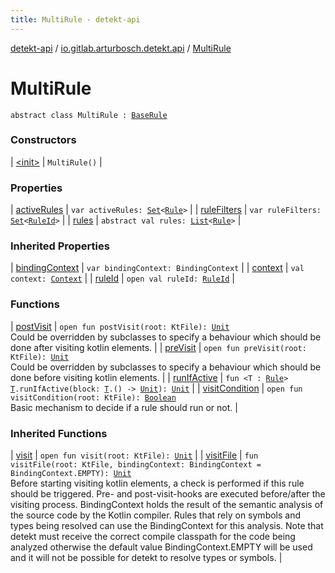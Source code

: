 ```yaml
---
title: MultiRule - detekt-api
---
```


[detekt-api](../../index.html) / [io.gitlab.arturbosch.detekt.api](../index.html) / [MultiRule](./index.html)

# MultiRule

`abstract class MultiRule : `[`BaseRule`](../-base-rule/index.html)

### Constructors

| [&lt;init&gt;](-init-.html) | `MultiRule()` |

### Properties

| [activeRules](active-rules.html) | `var activeRules: `[`Set`](https://kotlinlang.org/api/latest/jvm/stdlib/kotlin.collections/-set/index.html)`<`[`Rule`](../-rule/index.html)`>` |
| [ruleFilters](rule-filters.html) | `var ruleFilters: `[`Set`](https://kotlinlang.org/api/latest/jvm/stdlib/kotlin.collections/-set/index.html)`<`[`RuleId`](../-rule-id.html)`>` |
| [rules](rules.html) | `abstract val rules: `[`List`](https://kotlinlang.org/api/latest/jvm/stdlib/kotlin.collections/-list/index.html)`<`[`Rule`](../-rule/index.html)`>` |

### Inherited Properties

| [bindingContext](../-base-rule/binding-context.html) | `var bindingContext: BindingContext` |
| [context](../-base-rule/context.html) | `val context: `[`Context`](../-context/index.html) |
| [ruleId](../-base-rule/rule-id.html) | `open val ruleId: `[`RuleId`](../-rule-id.html) |

### Functions

| [postVisit](post-visit.html) | `open fun postVisit(root: KtFile): `[`Unit`](https://kotlinlang.org/api/latest/jvm/stdlib/kotlin/-unit/index.html)<br>Could be overridden by subclasses to specify a behaviour which should be done after visiting kotlin elements. |
| [preVisit](pre-visit.html) | `open fun preVisit(root: KtFile): `[`Unit`](https://kotlinlang.org/api/latest/jvm/stdlib/kotlin/-unit/index.html)<br>Could be overridden by subclasses to specify a behaviour which should be done before visiting kotlin elements. |
| [runIfActive](run-if-active.html) | `fun <T : `[`Rule`](../-rule/index.html)`> `[`T`](run-if-active.html#T)`.runIfActive(block: `[`T`](run-if-active.html#T)`.() -> `[`Unit`](https://kotlinlang.org/api/latest/jvm/stdlib/kotlin/-unit/index.html)`): `[`Unit`](https://kotlinlang.org/api/latest/jvm/stdlib/kotlin/-unit/index.html) |
| [visitCondition](visit-condition.html) | `open fun visitCondition(root: KtFile): `[`Boolean`](https://kotlinlang.org/api/latest/jvm/stdlib/kotlin/-boolean/index.html)<br>Basic mechanism to decide if a rule should run or not. |

### Inherited Functions

| [visit](../-base-rule/visit.html) | `open fun visit(root: KtFile): `[`Unit`](https://kotlinlang.org/api/latest/jvm/stdlib/kotlin/-unit/index.html) |
| [visitFile](../-base-rule/visit-file.html) | `fun visitFile(root: KtFile, bindingContext: BindingContext = BindingContext.EMPTY): `[`Unit`](https://kotlinlang.org/api/latest/jvm/stdlib/kotlin/-unit/index.html)<br>Before starting visiting kotlin elements, a check is performed if this rule should be triggered. Pre- and post-visit-hooks are executed before/after the visiting process. BindingContext holds the result of the semantic analysis of the source code by the Kotlin compiler. Rules that rely on symbols and types being resolved can use the BindingContext for this analysis. Note that detekt must receive the correct compile classpath for the code being analyzed otherwise the default value BindingContext.EMPTY will be used and it will not be possible for detekt to resolve types or symbols. |

